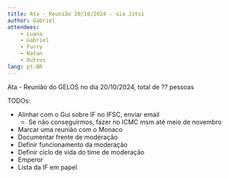```yaml
---
title: Ata - Reunião 20/10/2024 - via Jitsi
author: Gabriel
attendees:
    - Luana
    - Gabriel
    - Furry
    - Natan
    - Outros
lang: pt-BR
---
```


Ata - Reunião do GELOS no dia 20/10/2024, total de ?? pessoas

TODOs:
- Alinhar com o Gui sobre IF no IFSC, enviar email
     - Se não conseguirmos, fazer no ICMC msm até meio de novembro
- Marcar uma reunião com o Monaco
- Documentar frente de moderação
- Definir funcionamento da moderação
- Definir ciclo de vida do time de moderação
- Emperor
- Lista da IF em papel
